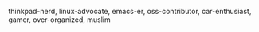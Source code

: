 thinkpad-nerd, linux-advocate, emacs-er, oss-contributor, car-enthusiast, gamer, over-organized, muslim
